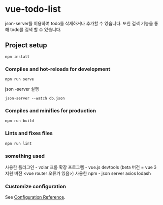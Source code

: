 # vue-todo-list

json-server를 이용하여 todo를 삭제하거나 추가할 수 있습니다. 또한 검색 기능을 통해 todo를 검색 할 수 있습니다.

## Project setup

```
npm install
```

### Compiles and hot-reloads for development

```
npm run serve
```

json -server 실행

```
json-server --watch db.json
```

### Compiles and minifies for production

```
npm run build
```

### Lints and fixes files

```
npm run lint
```

### something used

사용한 플러그인 - volar
크롬 확장 프로그램 - vue.js devtools (beta 버전 = vue 3 지원 버전 <vue router 오류가 있음>)
사용한 npm - json server
axios
lodash

### Customize configuration

See [Configuration Reference](https://cli.vuejs.org/config/).
